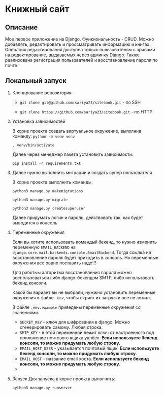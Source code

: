 # Книжный сайт
## Описание
Мое первое приложение на Django. Функиональность - CRUD. Можно добавлять, редактировать и проссматривать информацию и книгах. Операция редактирования доступна только пользователям с правами на редактирование, выдаваемых через админку Django. Также реализована регистрация пользователей и восставновление пароля по почте.
## Локальный запуск
1. Клонирование репозитория
    
    - `git clone git@github.com:sariya23/sitebook.git` - по SSH
    
    - `git clone https://github.com/sariya23/sitebook.git` - по HTTP
2. Установка зависимостей
    
     В корне проекта создать виртуальное окружение, выполнив команду:
    `python -m venv venv`
   
   `. venv/bin/activate`
    
    Далее через менеджер пакета установить зависимости:
    
    `pip install -r requirements.txt`

3. Далее нужно выполнить миграции и создать супер пользователя
   
   В корне проекта выполнить команды:
   
   `python3 manage.py makemigrations`
   
   `python3 manage.py migrate`

   `python3 manage.py createsuperuser`
   
   Далее придумать логин и пароль, действовать так, как будет выводится в консоль
   
4. Переменные окружения
   
      Если вы хотите использовать командый бекенд, то нужно изменить переменную `EMAIL_BACKEND` на `django.core.mail.backends.console.EmailBackend`. Тогда ссылка на восстановление пароля будет приходить в консоль. Но переменные окружения все равно поставить надо!!!

   Для работыы алгоритма восстановления пароля можно воспользоваться либо django-бекендом SMTP, либо использовать бекенд консоли. 
   
   Какой бы вариант вы не выбрали, нужжно установить переменные окружения в файле `.env`, чтобы скрипт их загрузки все не ломал.
   
   В файле `.env.example` приведены переменные окружения со значениями.
   
   - `SECRET_KEY` - ключ для шифрования в django. Можно сгенерировать самому. Любая строка. 
   - `SMTP_KEY` - в этой переменной лежит ключ от настроенного под приложение почтового ящика yandex. **Если используете бекенд консоли, то можно придумать любую строку.**
   - `EMAIL_HOST_USER` - указывается почтовый ящик. **Если используете бекенд консоли, то можно придумать любую строку.**
   - `EMAIL_HOST` - название email хоста. **Если используете бекенд консоли, то можно придумать любую строку.**
   -
5. Запуск
   Для запуска в корне проекта выполнить:

   `python3 manage.py runserver`
   